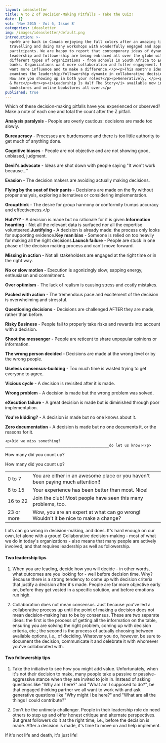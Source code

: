 ```yaml
---
layout: ideasletter
title: A to Z of Decision-Making Pitfalls - Take the Quiz!
date: {}
vol: 'Nov 2015 - Vol 6, Issue 8'
categories: ideasletter
img: /images/ideasletter/default.png
introduction: >-
  <p>We are back in Canada enjoying the fall colors after an amazing time
  travelling and doing many workshops with wonderfully engaged and appreciative
  participants. We are happy to report that contemporary ideas of dynamic
  leadership and followership are being embraced all over the globe with all
  different types of organizations - from schools in South Africa to European
  banks. Organizations want more collaboration and fuller engagement. People
  want more influence and to make a difference.</p><p>This month's ideasletter
  examines the leadership/followership dynamic in collaborative decision making.
  How are you showing up in both your roles?</p><p>Generatively, </p><p>Samantha
  & Marc</p><br><p><i>Leadership Is Half The Story</i> available now in
  bookstores and online bookstores all over.</p>
published: true
---
```


Which of these decision-making pitfalls have you experienced or observed? Make a note of each one and total the count after the Z pitfall.

**Analysis paralysis** - People are overly cautious: decisions are made too slowly.

**Bureaucracy** - Processes are burdensome and there is too little authority to get much of anything done.

**Cognitive biases** - People are not objective and are not showing good, unbiased, judgment.

**Devil's advocate** - Ideas are shot down with people saying "It won't work because..."

**Evasion** - The decision makers are avoiding actually making decisions.

**Flying by the seat of their pants** - Decisions are made on the fly without proper analysis, exploring alternatives or considering implementation.

**Groupthink** - The desire for group harmony or conformity trumps accuracy and effectiveness.</p
<p><b>Huh???</b> - A decision is made but no rationale for it is given.</
<p><b>Information hoarding</b> - Not all the relevant data is surfaced nor all the expertise volunteered.</
<p><b>Justifying</b> - A decision is already made: the process only looks for supporting evidence.</
<p><b>Key man bias</b> - Someone is relied on too heavily for making all the right decisions.</
<p><b>Launch failure</b> - People are stuck in one phase of the decision making process and can't move forward.</p>
<p><b>Missing in action</b> - Not all stakeholders are engaged at the right time or in the right way.</p>
<p><b>No or slow motion </b>- Execution is agonizingly slow; sapping energy, enthusiasm and commitment.</p>
<p><b>Over optimism</b> - The lack of realism is causing stress and costly mistakes.</p>
<p><b>Packed with action</b> - The tremendous pace and excitement of the decision is overwhelming and stressful.</p>
<p><b>Questioning decisions</b> - Decisions are challenged AFTER they are made, rather than before.</p>
<p><b>Risky Business</b> - People fail to properly take risks and rewards into account with a decision.</p>
<p><b>Shoot the messenger</b> - People are reticent to share unpopular opinions or information.</p>
<p><b>The wrong person decided</b> - Decisions are made at the wrong level or by the wrong people.</p>
<p><b>Useless consensus-building</b> - Too much time is wasted trying to get everyone to agree.</p>
	<p><b>Vicious cycle</b> - A decision is revisited after it is made.</p>
	<p><b>Wrong problem</b> - A decision is made but the wrong problem was solved.</p>
	<p><b>eXecution failure</b> - A great decision is made but is diminished through poor implementation.</p>
	<p><b>You're kidding?</b> - A decision is made but no one knows about it.</p>
	<p><b>Zero documentation</b> - A decision is made but no one documents it, or the reasons for it.</p>

	<p>Did we miss something?  _______________________________________________do let us know!</p>

<p>How many did you count up?</p>

<table>
	<thead>How many did you count up?</thead>
	<tbody>
		<tr>
			<td>0 to 7</td>
			<td>You are either in an awesome place or you haven't been paying much attention!!</td>
		</tr>
		<tr>
			<td>8 to 15</td>
			<td>Your experience has been better than most. Nice!</td>
		</tr>
		<tr>
			<td>16 to 22</td>
			<td>Join the club! Most people have seen this many problems, too.</td>
		</tr>
		<tr>
			<td>23 or more</td>
			<td>Wow, you are an expert at what can go wrong! Wouldn't it be nice to make a change?</td>
		</tr>
	</tbody>
</table>


<p>Lots can go wrong in decision-making, and does. It's hard enough on our own, let alone with a group! Collaborative decision-making - most of what we do in today's organizations - also means that many people are actively involved, and that requires leadership as well as followership.</p>

#### Two leadership tips

1. When you are leading, decide how you will decide - in other words, what outcomes are you looking for - well before decision time. Why? Because there is a strong tendency to come up with decision criteria that justify a decision after it's made. People are far more objective early on, before they get vested in a specific solution, and before emotions run high.

2. Collaboration does not mean consensus. Just because you've led a collaborative process up until the point of making a decision does not mean decision-making has to be by consensus. These are two separate ideas: the first is the process of getting all the information on the table, ensuring you are solving the right problem, coming up with decision criteria, etc.; the second is the process of actually choosing between available options, i.e., of deciding. Whatever you do, however, be sure to document the decision, communicate it and celebrate it with whomever you've collaborated with.</p>

#### Two followership tips

1. Take the initiative to see how you might add value. Unfortunately, when it's not their decision to make, many people take a passive or passive-aggressive stance when they are invited to join in. Instead of asking questions like "Why am I here?" and "What am I supposed to do?", be that engaged thinking partner we all want to work with and ask generative questions like "Why might I be here?" and "What are all the things I could contribute?"

2. Don't be the untimely challenger. People in their leadership role do need others to step up and offer honest critique and alternate perspectives. But great followers do it at the right time, i.e., before the decision is made. After a decision is made, it's time to move on and help implement.
 
If it's not life and death, it's just life!
